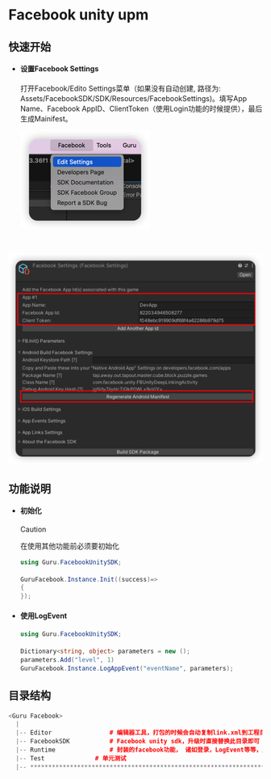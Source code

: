 # Facebook unity upm

## 快速开始

- #### 设置Facebook Settings

  打开Facebook/Edito Settings菜单（如果没有自动创建, 路径为:  Assets/FacebookSDK/SDK/Resources/FacebookSettings)。填写App Name、Facebook AppID、ClientToken（使用Login功能的时候提供），最后生成Mainifest。

  <img src="./img/image-20240611%E4%B8%8B%E5%8D%8855024439.png" alt="image-20240611下午55024439"  />

​	

<img src="./img/image-20240611%E4%B8%8B%E5%8D%8860008251.png" alt="image-20240611下午60008251"  />

## 功能说明

- #### 初始化

  > [!CAUTION]
  >
  > 在使用其他功能前必须要初始化

  ```c#
  using Guru.FacebookUnitySDK;
  
  GuruFacebook.Instance.Init((success)=>
  {
  });
  ```

- #### 使用LogEvent

  ```c#
  using Guru.FacebookUnitySDK;
  
  Dictionary<string, object> parameters = new ();
  parameters.Add("level", 1)
  GuruFacebook.Instance.LogAppEvent("eventName", parameters);
  ```

## 目录结构

```cpp
<Guru Facebook>
  |
  |-- Editor				# 编辑器工具，打包的时候会自动复制link.xml到工程目录下                  
  |-- FacebookSDK			# Facebook unity sdk，升级时直接替换此目录即可
  |-- Runtime				# 封装的facebook功能， 诸如登录，LogEvent等等，用户不直接访问Facebook unity sdk，可以更好的解耦。
  |-- Test				# 单元测试
  |-- *********************************************************************************************************************************************
```

